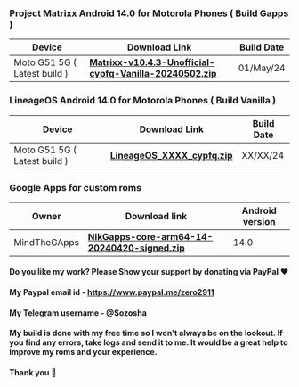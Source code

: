 ### Project Matrixx Android 14.0 for Motorola Phones ( Build Gapps )

| Device       |              Download Link   | Build Date 
|--------------|------------------------------|-------------
| Moto G51 5G ( Latest build )| [**Matrixx-v10.4.3-Unofficial-cypfq-Vanilla-20240502.zip**](https://sourceforge.net/projects/moto-devices/files/Cypfq/Matrixx-v10.4.3-Unofficial-cypfq-Vanilla-20240502.zip/download) | 01/May/24|

### LineageOS Android 14.0 for Motorola Phones ( Build Vanilla )

| Device       |              Download Link   | Build Date 
|--------------|------------------------------|-------------
| Moto G51 5G ( Latest build )| [**LineageOS_XXXX_cypfq.zip**](https://sourceforge.net/projects/moto-devices/files/) | XX/XX/24|

### Google Apps for custom roms

| Owner       |              Download link                      |  Android version  |
|--------------|-------------------------------------------------|-----------------------|
| MindTheGApps | [**NikGapps-core-arm64-14-20240420-signed.zip**](https://sourceforge.net/projects/nikgapps/files/Releases/NikGapps-U/20-Apr-2024/NikGapps-core-arm64-14-20240420-signed.zip/download) | 14.0 |

#### Do you like my work? Please Show your support by donating via PayPal ❤️

#### My Paypal email id - https://www.paypal.me/zero2911

#### My Telegram username - @Sozosha

#### My build is done with my free time so I won't always be on the lookout. If you find any errors, take logs and send it to me. It would be a great help to improve my roms and your experience.
#### Thank you 🙂
